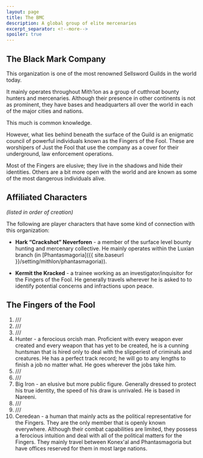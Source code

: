 ```yaml
---
layout: page
title: The BMC
description: A global group of elite mercenaries
excerpt_separator: <!--more-->
spoiler: true
---
```


## The Black Mark Company

This organization is one of the most renowned Sellsword Guilds in the world today.

It mainly operates throughout Mith’lon as a group of cutthroat bounty hunters and mercenaries. Although their presence in other continents is not as prominent, they have bases and headquarters all over the world in each of the major cities and nations.

<!--more-->

This much is common knowledge.

However, what lies behind beneath the surface of the Guild is an enigmatic council of powerful individuals known as the Fingers of the Fool. These are worshipers of Just the Fool that use the company as a cover for their underground, law enforcement operations.

Most of the Fingers are elusive; they live in the shadows and hide their identities. Others are a bit more open with the world and are known as some of the most dangerous individuals alive.

## Affiliated Characters
*(listed in order of creation)*

The following are player characters that have some kind of connection with this organization:

- <strong>Hark “Crackshot” Neverforen</strong> - a member of the surface level bounty hunting and mercenary collective. He mainly operates within the Luxian branch (in [Phantasmagoria]({{ site.baseurl }}/setting/mithlon/phantasmagoria)).

- <strong>Kermit the Kracked</strong> - a trainee working as an investigator/inquisitor for the Fingers of the Fool. He generally travels wherever he is asked to to identify potential concerns and infractions upon peace.

## The Fingers of the Fool
1. ///
2. ///
3. ///
4. Hunter - a ferocious orcish man. Proficient with every weapon ever created and every weapon that has yet to be created, he is a cunning huntsman that is hired only to deal with the slipperiest of criminals and creatures. He has a perfect track record; he will go to any lengths to finish a job no matter what. He goes wherever the jobs take him.
5. ///
6. ///
7. Big Iron - an elusive but more public figure. Generally dressed to protect his true identity, the speed of his draw is unrivaled. He is based in Nareeni. <!-- [Spoilers: “he’s” actually a human woman under the mask. She has technomagical cybernetic modifications in her body (mainly her eyes and right hand) and she uses a voice modulator to scramble her voice. Her abilities are tied to her own, innate capabilities rather than her weapons, contrary to popular belief. The technomagical elements in her body were created by an adoptive father figure in her life named Mite Tinkerbottom (from the Two Fronts side quest). He was a family friend to Big Iron and took her in when her parents either died or went missing (TBD). ] -->
8. ///
9. ///
10. Ceredean - a human that mainly acts as the political representative for the Fingers. They are the only member that is openly known everywhere. Although their combat capabilities are limited, they possess a ferocious intuition and deal with all of the political matters for the Fingers. They mainly travel between Konex'al and Phantasmagoria but have offices reserved for them in most large nations. <!-- Spoilers: he was one of the founding members of the BMC and Fingers. He has a +7 to INT and +6 to both WIS and CHA. -->
